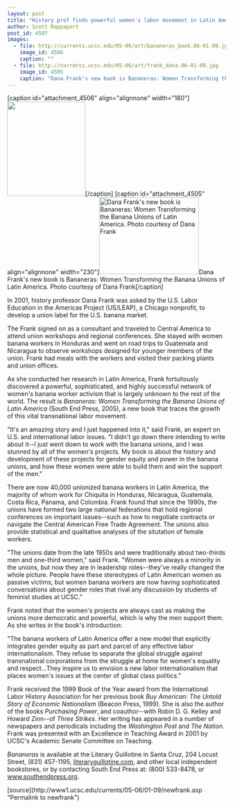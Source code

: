 ```yaml
---
layout: post
title: "History prof finds powerful women's labor movement in Latin America"
author: Scott Rappaport
post_id: 4507
images:
  - file: http://currents.ucsc.edu/05-06/art/bananeras_book.06-01-09.jpg
    image_id: 4506
    caption: ""
  - file: http://currents.ucsc.edu/05-06/art/frank_dana.06-01-09.jpg
    image_id: 4505
    caption: "Dana Frank's new book is Bananeras: Women Transforming the Banana Unions of Latin America. Photo courtesy of Dana Frank"
---
```


[caption id="attachment_4506" align="alignnone" width="180"]<a href="http://localhost/mysite/wp-content/uploads/2005/01/bananeras_book.06-01-09.jpg"><img class="size-full wp-image-4506" src="http://localhost/mysite/wp-content/uploads/2005/01/bananeras_book.06-01-09.jpg" alt="" width="180" height="217" /></a>[/caption]
[caption id="attachment_4505" align="alignnone" width="230"]<a href="http://localhost/mysite/wp-content/uploads/2005/01/frank_dana.06-01-09.jpg"><img class="size-full wp-image-4505" src="http://localhost/mysite/wp-content/uploads/2005/01/frank_dana.06-01-09.jpg" alt="Dana Frank's new book is Bananeras: Women Transforming the Banana Unions of Latin America. Photo courtesy of Dana Frank" width="230" height="177" /></a>Dana Frank's new book is Bananeras: Women Transforming the Banana Unions of Latin America. Photo courtesy of Dana Frank[/caption]
<a name="content" id="content"></a>
<p>
  In 2001, history professor Dana Frank was asked by the U.S. Labor Education in the Americas Project (US/LEAP), a Chicago nonprofit, to develop a union label for the U.S. banana market.
</p>
<p>
  The Frank signed on as a consultant and traveled to Central America to attend union workshops and regional conferences. She stayed with women banana workers in Honduras and went on road trips to Guatemala and Nicaragua to observe workshops designed for younger members of the union. Frank had meals with the workers and visited their packing plants and union offices.
</p>
<p>
  As she conducted her research in Latin America, Frank fortuitously discovered a powerful, sophisticated, and highly successful network of women's banana worker activism that is largely unknown to the rest of the world. The result is <i>Bananeras: Women Transforming the Banana Unions of Latin America</i> (South End Press, 2005), a new book that traces the growth of this vital transnational labor movement.
</p>
<p>
  "It's an amazing story and I just happened into it," said Frank, an expert on U.S. and international labor issues. "I didn't go down there intending to write about it--I just went down to work with the banana unions, and I was stunned by all of the women's projects. My book is about the history and development of these projects for gender equity and power in the banana unions, and how these women were able to build them and win the support of the men."
</p>
<p>
  There are now 40,000 unionized banana workers in Latin America, the majority of whom work for Chiquita in Honduras, Nicaragua, Guatemala, Costa Rica, Panama, and Colombia. Frank found that since the 1990s, the unions have formed two large national federations that hold regional conferences on important issues--such as how to negotiate contracts or navigate the Central American Free Trade Agreement. The unions also provide statistical and qualitative analyses of the situtation of female workers.
</p>
<p>
  "The unions date from the late 1950s and were traditionally about two-thirds men and one-third women," said Frank. "Women were always a minority in the unions, but now they are in leadership roles--they've really changed the whole picture. People have these stereotypes of Latin American women as passive victims, but women banana workers are now having sophisticated conversations about gender roles that rival any discussion by students of feminist studies at UCSC."
</p>
<p>
  Frank noted that the women's projects are always cast as making the unions more democratic and powerful, which is why the men support them. As she writes in the book's introduction:
</p>
<p>
  "The banana workers of Latin America offer a new model that explicitly integrates gender equity as part and parcel of any effective labor internationalism. They refuse to separate the global struggle against transnational corporations from the struggle at home for women's equality and respect...They inspire us to envision a new labor internationalism that places women's issues at the center of global class politics."
</p>
<p>
  Frank received the 1999 Book of the Year award from the International Labor History Association for her previous book <i>Buy American: The Untold Story of Economic Nationalism</i> (Beacon Press, 1999). She is also the author of the books <i>Purchasing Power</i>, and coauthor--with Robin D. G. Kelley and Howard Zinn--of <i>Three Strikes</i>. Her writing has appeared in a number of newspapers and periodicals including the <i>Washington Post</i> and <i>The Nation</i>. Frank was presented with an Excellence in Teaching Award in 2001 by UCSC's Academic Senate Committee on Teaching.
</p>
<p>
  <i>Bananeras</i> is available at the Literary Guillotine in Santa Cruz, 204 Locust Street, (831) 457-1195, <a href="http://literaryguillotine.com">literaryguillotine.com</a>, and other local independent bookstores, or by contacting South End Press at: (800) 533-8478, or <a href="http://www.southendpress.org">www.southendpress.org</a>.
</p>
<form>
  <input name="t1" size="-1" type="hidden">
</form>




</p>
[source](http://www1.ucsc.edu/currents/05-06/01-09/newfrank.asp "Permalink to newfrank")
